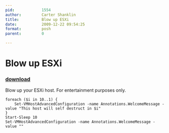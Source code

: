 ```yaml
---
pid:            1554
author:         Carter Shanklin
title:          Blow up ESXi
date:           2009-12-22 09:54:25
format:         posh
parent:         0

---
```


# Blow up ESXi

### [download](//scripts/1554.ps1)

Blow up your ESXi host. For entertainment purposes only.

```posh
foreach ($i in 10..1) {
	Set-VMHostAdvancedConfiguration -name Annotations.WelcomeMessage -value "This host will self destruct in $i"
}
Start-Sleep 10
Set-VMHostAdvancedConfiguration -name Annotations.WelcomeMessage -value ""

```
